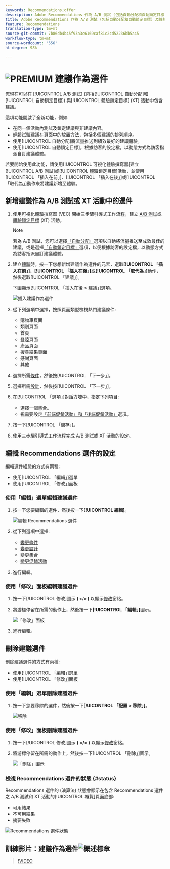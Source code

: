 ```yaml
---
keywords: Recommendations;offer
description: Adobe Recommendations 作為 A/B 測試 (包括自動分配和自動鎖定目標) 及體驗鎖定目標 (XT) 活動中的選件
title: Adobe Recommendations 作為 A/B 測試 (包括自動分配和自動鎖定目標) 及體驗鎖定目標 (XT) 活動中的選件
feature: Recommendations
translation-type: tm+mt
source-git-commit: 7b86db4b45f93a3c6169caf81c2cd52236bb5a45
workflow-type: tm+mt
source-wordcount: '556'
ht-degree: 98%

---
```



# ![PREMIUM](/help/assets/premium.png) 建議作為選件

您現在可以在 [!UICONTROL A/B 測試] (包括[!UICONTROL 自動分配]和[!UICONTROL 自動鎖定目標]) 與[!UICONTROL 體驗鎖定目標] (XT) 活動中包含建議。

這項功能開啟了全新功能，例如:

* 在同一個活動內測試及鎖定建議與非建議內容。
* 輕鬆試驗建議在頁面中的放置方法，包括多個建議的排列順序。
* 使用[!UICONTROL 自動分配]將流量推送到績效最好的建議體驗。
* 使用[!UICONTROL 自動鎖定目標]，根據訪客的設定檔，以動態方式為訪客指派自訂建議體驗。

若要開始使用此功能，請使用[!UICONTROL 可視化體驗撰寫器]建立 [!UICONTROL A/B 測試]或[!UICONTROL 體驗鎖定目標]活動，並使用[!UICONTROL 「插入在前」]、[!UICONTROL 「插入在後」]或[!UICONTROL 「取代為」]動作來將建議新增至體驗。

## 新增建議作為 A/B 測試或 XT 活動中的選件

1. 使用可視化體驗撰寫器 (VEC) 開始三步驟引導式工作流程，建立 [A/B 測試](/help/c-activities/t-test-ab/t-test-create-ab/test-create-ab.md)或[體驗鎖定目標](/help/c-activities/t-experience-target/t-xt-create/xt-create.md) (XT) 活動。

   >[!NOTE]
   >
   >若為 A/B 測試，您可以選擇[「自動分配」](/help/c-activities/automated-traffic-allocation/automated-traffic-allocation.md)選項以自動將流量推送至成效最佳的建議，或是選擇[「自動鎖定目標」](/help/c-activities/auto-target/auto-target-to-optimize.md)選項，以便根據訪客的設定檔，以動態方式為訪客指派自訂建議體驗。

1. 建立[體驗](/help/c-experiences/c-visual-experience-composer/viztarget-options.md)時，按一下您想新增建議作為選件的元素，選取&#x200B;**[!UICONTROL 「插入在前」]**、**[!UICONTROL 「插入在後」]**&#x200B;或&#x200B;**[!UICONTROL 「取代為」]**&#x200B;動作，然後選取[!UICONTROL 「建議」]。

   下圖顯示[!UICONTROL 「插入在後 > 建議」]選項。

   ![插入建議作為選件](/help/c-recommendations/assets/replace-after-recommendations.png)

1. 從下列選項中選擇，按照頁面類型檢視熱門建議條件:

   * 購物車頁面
   * 類別頁面
   * 首頁
   * 登陸頁面
   * 產品頁面
   * 搜尋結果頁面
   * 感謝頁面
   * 其他

1. 選擇所需[條件](/help/c-recommendations/c-algorithms/algorithms.md)，然後按[!UICONTROL 「下一步」]。
1. 選擇所需[設計](/help/c-recommendations/c-design-overview/design-overview.md)，然後按[!UICONTROL 「下一步」]。
1. 在[!UICONTROL 「選項」]對話方塊中，指定下列項目:

   * 選擇一個[集合](/help/c-recommendations/c-products/collections.md)。
   * 視需要設定[「前端促銷活動」和「後端促銷活動」](/help/c-recommendations/t-create-recs-activity/adding-promotions.md)選項。

1. 按一下[!UICONTROL 「儲存」]。
1. 使用三步驟引導式工作流程完成 A/B 測試或 XT 活動的設定。

## 編輯 Recommendations 選件的設定

編輯選件組態的方式有兩種:

* 使用[!UICONTROL 「編輯」]選單
* 使用[!UICONTROL 「修改」]面板

### 使用「編輯」選單編輯建議選件

1. 按一下您要編輯的選件，然後按一下&#x200B;**[!UICONTROL 編輯]**。

   ![編輯 Recommendations 選件](/help/c-recommendations/assets/recs-offer-edit.png)

1. 從下列選項中選擇:

   * [變更條件](/help/c-recommendations/c-algorithms/algorithms.md)
   * [變更設計](/help/c-recommendations/c-design-overview/design-overview.md)
   * [變更集合](/help/c-recommendations/c-products/collections.md)
   * [變更促銷活動](/help/c-recommendations/t-create-recs-activity/adding-promotions.md)

1. 進行編輯。

### 使用「修改」面板編輯建議選件

1. 按一下[!UICONTROL 修改]圖示 **( `</>` )** 以顯示[修改](/help/c-experiences/c-visual-experience-composer/c-vec-code-editor/vec-code-editor.md)窗格。
1. 將游標停留在所需的動作上，然後按一下&#x200B;**[!UICONTROL 「編輯」]**&#x200B;圖示。

   ![「修改」面板](/help/c-recommendations/assets/recs-offer-modifications.png)

1. 進行編輯。

## 刪除建議選件

刪除建議選件的方式有兩種:

* 使用[!UICONTROL 「編輯」]選單
* 使用[!UICONTROL 「修改」]面板

### 使用「編輯」選單刪除建議選件

1. 按一下您要移除的選件，然後按一下&#x200B;**[!UICONTROL 「配置 > 移除」]**。

   ![移除](/help/c-recommendations/assets/recs-offer-remove.png)

### 使用「修改」面板刪除建議選件

1. 按一下[!UICONTROL 修改]圖示 **( &lt;/> )** 以顯示[修改](/help/c-experiences/c-visual-experience-composer/c-vec-code-editor/vec-code-editor.md)窗格。
1. 將游標停留在所需的動作上，然後按一下[!UICONTROL 「刪除」]圖示。

   ![「刪除」圖示](/help/c-recommendations/assets/recs-offer-delete.png)

### 檢視 Recommendations 選件的狀態 {#status}

Recommendations 選件的 (演算法) 狀態會顯示在包含 Recommendations 選件之 A/B 測試和 XT 活動的[!UICONTROL 概覽]頁面底部:

* 可用結果
* 不可用結果
* 摘要失敗

![Recommendations 選件狀態](/help/c-recommendations/assets/recs-offer-status.png)

## 訓練影片：建議作為選件![概述標章](/help/assets/overview.png)

>[!VIDEO](https://video.tv.adobe.com/v/28878)